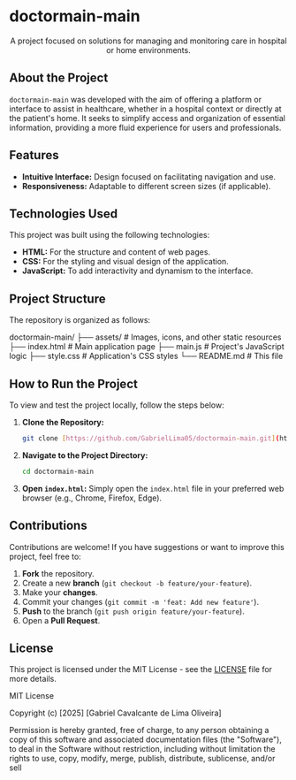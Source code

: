 # doctormain-main

<p align="center">
  A project focused on solutions for managing and monitoring care in hospital or home environments.
</p>

## About the Project

`doctormain-main` was developed with the aim of offering a platform or interface to assist in healthcare, whether in a hospital context or directly at the patient's home. It seeks to simplify access and organization of essential information, providing a more fluid experience for users and professionals.

## Features

* **Intuitive Interface:** Design focused on facilitating navigation and use.
* **Responsiveness:** Adaptable to different screen sizes (if applicable).

## Technologies Used

This project was built using the following technologies:

* **HTML:** For the structure and content of web pages.
* **CSS:** For the styling and visual design of the application.
* **JavaScript:** To add interactivity and dynamism to the interface.

## Project Structure

The repository is organized as follows:

doctormain-main/
├── assets/             # Images, icons, and other static resources
├── index.html          # Main application page
├── main.js             # Project's JavaScript logic
├── style.css           # Application's CSS styles
└── README.md           # This file

## How to Run the Project

To view and test the project locally, follow the steps below:

1.  **Clone the Repository:**
    ```bash
    git clone [https://github.com/GabrielLima05/doctormain-main.git](https://github.com/GabrielLima05/doctormain-main.git)
    ```
2.  **Navigate to the Project Directory:**
    ```bash
    cd doctormain-main
    ```
3.  **Open `index.html`:**
    Simply open the `index.html` file in your preferred web browser (e.g., Chrome, Firefox, Edge).

## Contributions

Contributions are welcome! If you have suggestions or want to improve this project, feel free to:

1.  **Fork** the repository.
2.  Create a new **branch** (`git checkout -b feature/your-feature`).
3.  Make your **changes**.
4.  Commit your changes (`git commit -m 'feat: Add new feature'`).
5.  **Push** to the branch (`git push origin feature/your-feature`).
6.  Open a **Pull Request**.

## License

This project is licensed under the MIT License - see the [LICENSE](https://software-licensing.com/?gad_source=1&gad_campaignid=22311250079&gbraid=0AAAA-1WouiYvp1fj5UAtshcsVzKLukc4&gclid=CjwKCAjw6s7CBhACEiwAuHQckgF53pM9wemOwE-2-fjt97eI4z8oNLk_-SxtseQyoY4S7SbT_4hfWxoCMocQAvD_BwE) file for more details.

MIT License

Copyright (c) [2025] [Gabriel Cavalcante de Lima Oliveira]

Permission is hereby granted, free of charge, to any person obtaining a copy
of this software and associated documentation files (the "Software"), to deal
in the Software without restriction, including without limitation the rights
to use, copy, modify, merge, publish, distribute, sublicense, and/or sell
